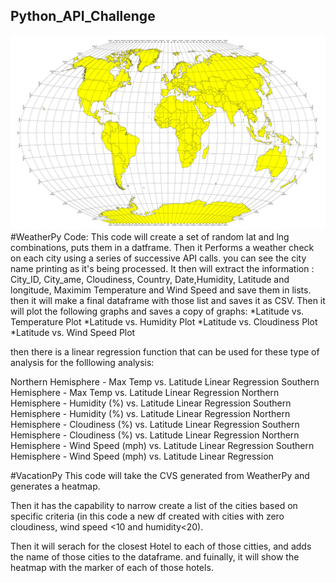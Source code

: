 ## Python_API_Challenge
![Equator](Images/equatorsign.png)
#WeatherPy Code:
This code will create a set of random lat and lng combinations, puts them in a datframe. Then it Performs a weather check on each city using a series of successive API calls. you can see the city name printing as it's being processed.
It then will extract the information : City_ID, City_ame, Cloudiness, Country, Date,Humidity, Latitude and longitude, Maximim Temperature and Wind Speed and save them in lists. then it will make a final dataframe with those list and saves it as CSV.
Then it will plot the following graphs and saves a copy of graphs:
*Latitude vs. Temperature Plot
*Latitude vs. Humidity Plot
*Latitude vs. Cloudiness Plot
*Latitude vs. Wind Speed Plot

then there is a linear regression function that can be used for these type of analysis for the folllowing analysis: 

Northern Hemisphere - Max Temp vs. Latitude Linear Regression
Southern Hemisphere - Max Temp vs. Latitude Linear Regression
Northern Hemisphere - Humidity (%) vs. Latitude Linear Regression
Southern Hemisphere - Humidity (%) vs. Latitude Linear Regression
Northern Hemisphere - Cloudiness (%) vs. Latitude Linear Regression
Southern Hemisphere - Cloudiness (%) vs. Latitude Linear Regression
Northern Hemisphere - Wind Speed (mph) vs. Latitude Linear Regression
Southern Hemisphere - Wind Speed (mph) vs. Latitude Linear Regression


#VacationPy
This code will take the CVS generated from WeatherPy and generates a heatmap.

Then it has the capability to narrow create a list of the cities based on specific criteria (in this code a new df created with cities with zero cloudiness, wind speed <10 and humidity<20).

Then it will serach for the closest Hotel to each of those citties, and adds the name of those cities to the dataframe. and fuinally, it will show the heatmap with the marker of each of those hotels. 
